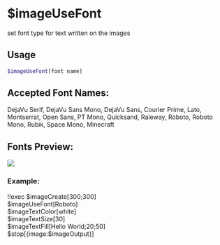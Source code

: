 # $imageUseFont

set font type for text written on the images

## Usage
```bash
$imageUseFont[font name]
```

## Accepted Font Names:
DejaVu Serif, DejaVu Sans Mono, DejaVu Sans, Courier Prime, Lato, Montserrat, Open Sans, PT Mono, Quicksand, Raleway, Roboto, Roboto Mono, Rubik, Space Mono, Minecraft

## Fonts Preview:
![](https://i.imgur.com/OVSrq4l.png)

### Example:
<discord-messages>
          <discord-message :bot="false" role-color="#ffcc9a" author="Member">
        !!exec $imageCreate[300;300]<br>$imageUseFont[Roboto]<br>$imageTextColor[white]<br>$imageTextSize[30]<br>$imageTextFill[Hello World;20;50]<br>$stop[{image:$imageOutput}]<br><br>
          </discord-message>
          <discord-message :bot="true" role-color="#0099ff" author="Custom Command" avatar="https://media.discordapp.net/avatars/725721249652670555/781224f90c3b841ba5b40678e032f74a.webp">
            <discord-embed slot="embeds" image="https://i.imgur.com/RcvQDM7.png">
            </discord-embed>
        </discord-message>
</discord-messages>